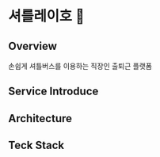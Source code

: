 # 셔를레이호 🚎

## Overview

손쉽게 셔틀버스를 이용하는 직장인 출퇴근 플랫폼

## Service Introduce


## Architecture

## Teck Stack
